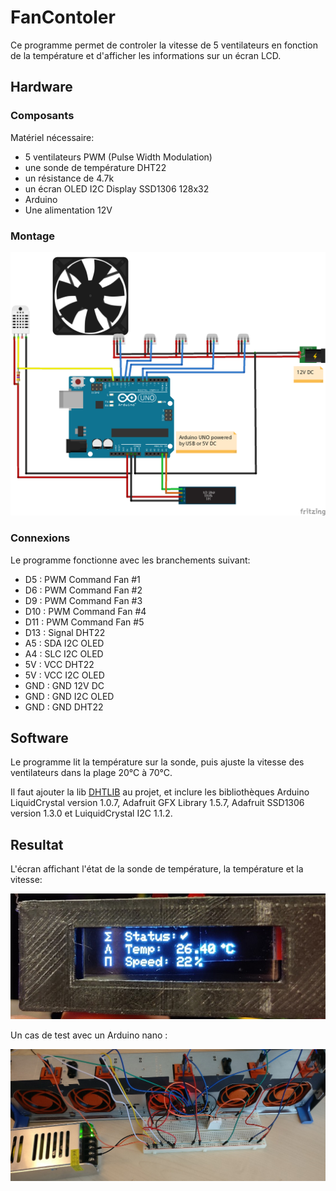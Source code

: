 # FanContoler

Ce programme permet de controler la vitesse de 5 ventilateurs en fonction de la température et d'afficher les informations sur un écran LCD.

## Hardware

### Composants

Matériel nécessaire: 

- 5 ventilateurs PWM (Pulse Width Modulation)
- une sonde de température DHT22
- un résistance de 4.7k
- un écran OLED I2C Display SSD1306 128x32
- Arduino
- Une alimentation 12V

### Montage

![Montage](images/FanControler.png)

### Connexions

Le programme fonctionne avec les branchements suivant:

- D5 : PWM Command Fan #1
- D6 : PWM Command Fan #2
- D9 : PWM Command Fan #3
- D10 : PWM Command Fan #4
- D11 : PWM Command Fan #5
- D13 : Signal DHT22
- A5 : SDA I2C OLED
- A4 : SLC I2C OLED
- 5V : VCC DHT22
- 5V : VCC I2C OLED
- GND : GND 12V DC
- GND : GND I2C OLED
- GND : GND DHT22

## Software

Le programme lit la température sur la sonde, puis ajuste la vitesse des ventilateurs dans la plage 20°C à 70°C.

Il faut ajouter la lib [DHTLIB](https://github.com/be-ys/Arduino/tree/master/libraries/DHTlib) au projet, et inclure les bibliothèques Arduino LiquidCrystal version 1.0.7, Adafruit GFX Library 1.5.7, Adafruit SSD1306 version 1.3.0 et LuiquidCrystal I2C 1.1.2.

## Resultat

L'écran affichant l'état de la sonde de température, la température et la vitesse:

![OLED](images/oled.jpg)

Un cas de test avec un Arduino nano :

![test](images/test.jpg)